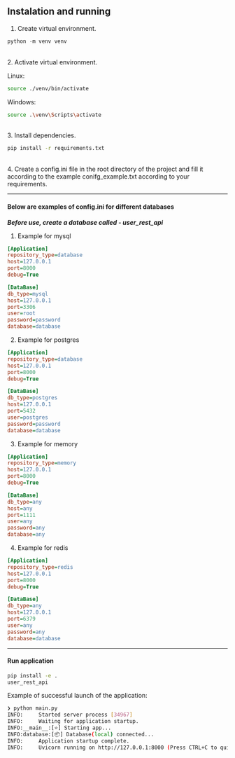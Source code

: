 ## Instalation and running
1. Create virtual environment.
``` python
python -m venv venv
```
<br>
2. Activate virtual environment.

Linux:
``` bash
source ./venv/bin/activate
```

Windows:
``` bash
source .\venv\Scripts\activate
```
<br>
3. Install dependencies.

``` bash
pip install -r requirements.txt
```
<br>
4. Create a config.ini file in the root directory of the project and fill it according to the example conifg_example.txt according to your requirements.
<hr>

#### Below are examples of config.ini for different databases
___Before use, create a database called - user_rest_api___

1. Example for mysql

``` ini
[Application]
repository_type=database
host=127.0.0.1
port=8000
debug=True

[DataBase]
db_type=mysql
host=127.0.0.1
port=3306
user=root
password=password
database=database
```

2. Example for postgres

``` ini
[Application]
repository_type=database
host=127.0.0.1
port=8000
debug=True

[DataBase]
db_type=postgres
host=127.0.0.1
port=5432
user=postgres
password=password
database=database
```

3. Example for memory

``` ini
[Application]
repository_type=memory
host=127.0.0.1
port=8000
debug=True

[DataBase]
db_type=any
host=any
port=1111
user=any
password=any
database=any
```

4. Example for redis

``` ini
[Application]
repository_type=redis
host=127.0.0.1
port=8000
debug=True

[DataBase]
db_type=any
host=127.0.0.1
port=6379
user=any
password=any
database=database
```

<hr>

#### Run application


``` bash
pip install -e .
user_rest_api
```

Example of successful launch of the application:
``` bash
❯ python main.py
INFO:     Started server process [34967]
INFO:     Waiting for application startup.
INFO:__main__:[⭐] Starting app...
INFO:database:[📦] Database(local) connected...
INFO:     Application startup complete.
INFO:     Uvicorn running on http://127.0.0.1:8000 (Press CTRL+C to quit)
```
